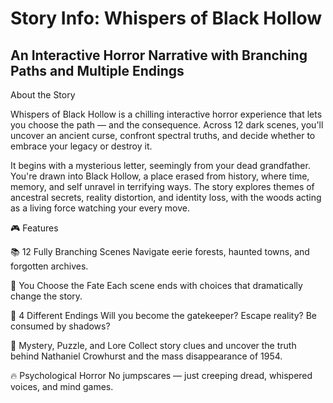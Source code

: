 # Story Info: Whispers of Black Hollow
## An Interactive Horror Narrative with Branching Paths and Multiple Endings
About the Story

Whispers of Black Hollow is a chilling interactive horror experience that lets you choose the path — and the consequence. Across 12 dark scenes, you'll uncover an ancient curse, confront spectral truths, and decide whether to embrace your legacy or destroy it.

It begins with a mysterious letter, seemingly from your dead grandfather. You're drawn into Black Hollow, a place erased from history, where time, memory, and self unravel in terrifying ways. The story explores themes of ancestral secrets, reality distortion, and identity loss, with the woods acting as a living force watching your every move.

🎮 Features

📚 12 Fully Branching Scenes
Navigate eerie forests, haunted towns, and forgotten archives.

🧠 You Choose the Fate
Each scene ends with choices that dramatically change the story.

🔀 4 Different Endings
Will you become the gatekeeper? Escape reality? Be consumed by shadows?

🧩 Mystery, Puzzle, and Lore
Collect story clues and uncover the truth behind Nathaniel Crowhurst and the mass disappearance of 1954.

🔥 Psychological Horror
No jumpscares — just creeping dread, whispered voices, and mind games.